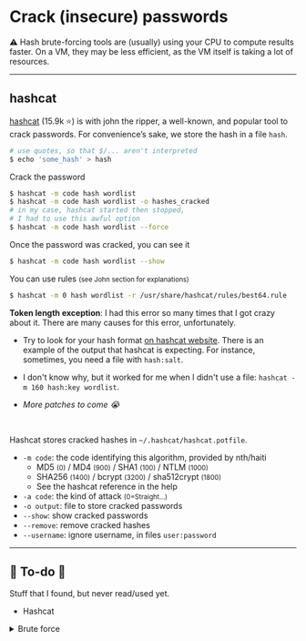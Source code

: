 # Crack (insecure) passwords

⚠️ Hash brute-forcing tools are (usually) using your CPU to compute results faster. On a VM, they may be less efficient, as the VM itself is taking a lot of resources.

<hr class="sep-both">

## hashcat

<div class="row row-cols-md-2"><div>

[hashcat](https://github.com/hashcat/hashcat) (15.9k ⭐) is with john the ripper, a well-known, and popular tool to crack passwords. For convenience’s sake, we store the hash in a file `hash`.

```bash
# use quotes, so that $/... aren't interpreted
$ echo 'some_hash' > hash
```

Crack the password

```bash
$ hashcat -m code hash wordlist
$ hashcat -m code hash wordlist -o hashes_cracked
# in my case, hashcat started then stopped, 
# I had to use this awful option
$ hashcat -m code hash wordlist --force
```

Once the password was cracked, you can see it

```bash
$ hashcat -m code hash wordlist --show
```

You can use rules <small>(see John section for explanations)</small>

```bash
$ hashcat -m 0 hash wordlist -r /usr/share/hashcat/rules/best64.rule
```

</div><div>

**Token length exception**: I had this error so many times that I got crazy about it. There are many causes for this error, unfortunately.

* Try to look for your hash format [on hashcat website](https://hashcat.net/wiki/doku.php?id=example_hashes). There is an example of the output that hashcat is expecting. For instance, sometimes, you need a file with `hash:salt`.

* I don't know why, but it worked for me when I didn't use a file: `hashcat -m 160 hash:key wordlist`.

* <i><span>More patches to come 😭</small></i>

<br>

Hashcat stores cracked hashes in `~/.hashcat/hashcat.potfile`.

* `-m code`: the code identifying this algorithm, provided by nth/haiti
  * MD5 <small>(0)</small> / MD4 <small>(900)</small> / SHA1 <small>(100)</small> / NTLM <small>(1000)</small>
  * SHA256 <small>(1400)</small> / bcrypt <small>(3200)</small> / sha512crypt <small>(1800)</small>
  * See the hashcat reference in the help
* `-a code`: the kind of attack <small>(0=Straight...)</small>
* `-o output`: file to store cracked passwords
* `--show`: show cracked passwords
* `--remove`: remove cracked hashes
* `--username`: ignore username, in files `user:password`
</div></div>

<hr class="sep-both">

## 👻 To-do 👻

Stuff that I found, but never read/used yet.

<div class="row row-cols-md-2"><div>

* Hashcat

<details class="details-e">
<summary>Brute force</summary>

* Your device driver installation is probably broken. See also: https://hashcat.net/faq/wrongdriver

* https://hashcat.net/wiki/doku.php?id=mask_attack

```text
.\hashcat.exe -m 900 XXX -a 3 -o cracked.txt
.\hashcat.exe -m 900 XXX -a 3 -o cracked.txt --self-test-disable
hashcat (v6.2.6) starting

ATTENTION! Pure (unoptimized) backend kernels selected.
Pure kernels can crack longer passwords, but drastically reduce performance.
If you want to switch to optimized kernels, append -O to your commandline.
See the above message to find out about the exact limits.

Session..........: hashcat
Status...........: Exhausted
Hash.Mode........: 900 (MD4)
Hash.Target......: XXX
Kernel.Feature...: Pure Kernel
Guess.Mask.......: ?1 [1]
Guess.Charset....: -1 ?l?d?u, -2 ?l?d, -3 ?l?d*!$@_, -4 Undefined

Guess.Mask.......: ?1?2 [2]
Guess.Charset....: -1 ?l?d?u, -2 ?l?d, -3 ?l?d*!$@_, -4 Undefined

Guess.Mask.......: ?1?2?2 [3]
Guess.Charset....: -1 ?l?d?u, -2 ?l?d, -3 ?l?d*!$@_, -4 Undefined

Guess.Mask.......: ?1?2?2?2 [4]
Guess.Charset....: -1 ?l?d?u, -2 ?l?d, -3 ?l?d*!$@_, -4 Undefined

Guess.Mask.......: ?1?2?2?2?2 [5]
Guess.Charset....: -1 ?l?d?u, -2 ?l?d, -3 ?l?d*!$@_, -4 Undefined

Guess.Mask.......: ?1?2?2?2?2?2 [6]
Guess.Charset....: -1 ?l?d?u, -2 ?l?d, -3 ?l?d*!$@_, -4 Undefined

Guess.Mask.......: ?1?2?2?2?2?2?2 [7]
Guess.Charset....: -1 ?l?d?u, -2 ?l?d, -3 ?l?d*!$@_, -4 Undefined

Guess.Mask.......: ?1?2?2?2?2?2?2?3 [8]
Guess.Charset....: -1 ?l?d?u, -2 ?l?d, -3 ?l?d*!$@_, -4 Undefined
```
</details>
</div><div>


</div></div>